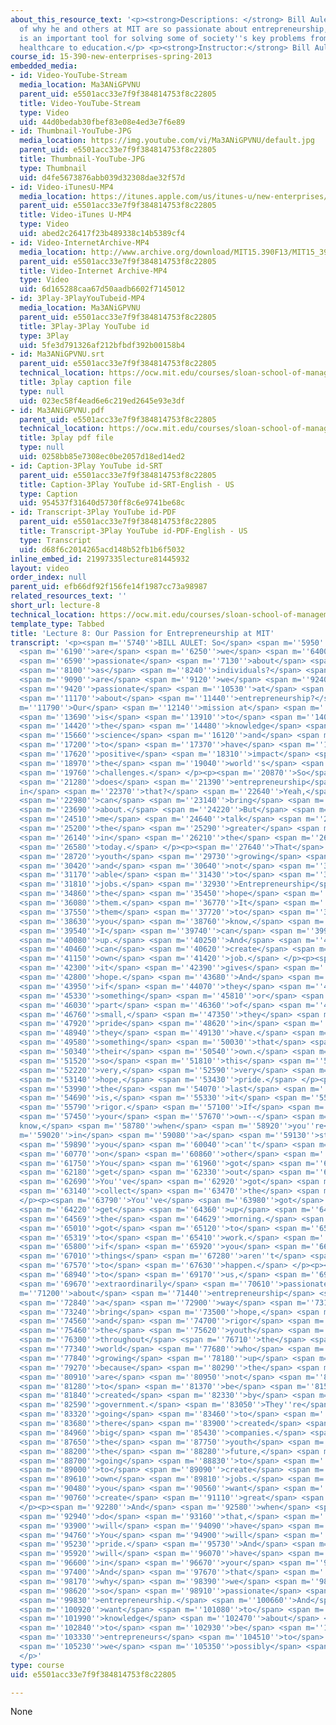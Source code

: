 ```yaml
---
about_this_resource_text: '<p><strong>Descriptions: </strong> Bill Aulet discusses
  of why he and others at MIT are so passionate about entrepreneurship, and why entrepreneurship
  is an important tool for solving some of society''s key problems from energy to
  healthcare to education.</p> <p><strong>Instructor:</strong> Bill Aulet</p>'
course_id: 15-390-new-enterprises-spring-2013
embedded_media:
- id: Video-YouTube-Stream
  media_location: Ma3ANiGPVNU
  parent_uid: e5501acc33e7f9f384814753f8c22805
  title: Video-YouTube-Stream
  type: Video
  uid: 44d0bedab30fbef83e08e4ed3e7f6e89
- id: Thumbnail-YouTube-JPG
  media_location: https://img.youtube.com/vi/Ma3ANiGPVNU/default.jpg
  parent_uid: e5501acc33e7f9f384814753f8c22805
  title: Thumbnail-YouTube-JPG
  type: Thumbnail
  uid: d4fe5673876abb039d32308dae32f57d
- id: Video-iTunesU-MP4
  media_location: https://itunes.apple.com/us/itunes-u/new-enterprises/id848465056
  parent_uid: e5501acc33e7f9f384814753f8c22805
  title: Video-iTunes U-MP4
  type: Video
  uid: abed2c26417f23b489338c14b5389cf4
- id: Video-InternetArchive-MP4
  media_location: http://www.archive.org/download/MIT15.390F13/MIT15_390F13_lec08_300k.mp4
  parent_uid: e5501acc33e7f9f384814753f8c22805
  title: Video-Internet Archive-MP4
  type: Video
  uid: 6d165288caa67d50aadb6602f7145012
- id: 3Play-3PlayYouTubeid-MP4
  media_location: Ma3ANiGPVNU
  parent_uid: e5501acc33e7f9f384814753f8c22805
  title: 3Play-3Play YouTube id
  type: 3Play
  uid: 5fe3d791326af212bfbdf392b00158b4
- id: Ma3ANiGPVNU.srt
  parent_uid: e5501acc33e7f9f384814753f8c22805
  technical_location: https://ocw.mit.edu/courses/sloan-school-of-management/15-390-new-enterprises-spring-2013/video-tutorials/lecture-8/Ma3ANiGPVNU.srt
  title: 3play caption file
  type: null
  uid: 023ec58f4ead6e6c219ed2645e93e3df
- id: Ma3ANiGPVNU.pdf
  parent_uid: e5501acc33e7f9f384814753f8c22805
  technical_location: https://ocw.mit.edu/courses/sloan-school-of-management/15-390-new-enterprises-spring-2013/video-tutorials/lecture-8/Ma3ANiGPVNU.pdf
  title: 3play pdf file
  type: null
  uid: 0258bb85e7308ec0be2057d18ed14ed2
- id: Caption-3Play YouTube id-SRT
  parent_uid: e5501acc33e7f9f384814753f8c22805
  title: Caption-3Play YouTube id-SRT-English - US
  type: Caption
  uid: 954537f31640d5730ff8c6e9741be68c
- id: Transcript-3Play YouTube id-PDF
  parent_uid: e5501acc33e7f9f384814753f8c22805
  title: Transcript-3Play YouTube id-PDF-English - US
  type: Transcript
  uid: d68f6c2014265acd148b52fb1b6f5032
inline_embed_id: 21997335lecture81445932
layout: video
order_index: null
parent_uid: efb66df92f156fe14f1987cc73a98987
related_resources_text: ''
short_url: lecture-8
technical_location: https://ocw.mit.edu/courses/sloan-school-of-management/15-390-new-enterprises-spring-2013/video-tutorials/lecture-8
template_type: Tabbed
title: 'Lecture 8: Our Passion for Entrepreneurship at MIT'
transcript: '<p><span m=''5740''>BILL AULET: So</span> <span m=''5950''>why</span>
  <span m=''6190''>are</span> <span m=''6250''>we</span> <span m=''6400''>so</span>
  <span m=''6590''>passionate</span> <span m=''7130''>about</span> <span m=''7370''>entrepreneurship</span>
  <span m=''8100''>as</span> <span m=''8240''>individuals?</span> <span m=''8820''>Why</span>
  <span m=''9090''>are</span> <span m=''9120''>we</span> <span m=''9240''>so</span>
  <span m=''9420''>passionate</span> <span m=''10530''>at</span> <span m=''10710''>MIT</span>
  <span m=''11170''>about</span> <span m=''11440''>entrepreneurship?</span> <span
  m=''11790''>Our</span> <span m=''12140''>mission at</span> <span m=''12640''>MIT</span>
  <span m=''13690''>is</span> <span m=''13910''>to</span> <span m=''14020''>enhance</span>
  <span m=''14420''>the</span> <span m=''14480''>knowledge</span> <span m=''15480''>of</span>
  <span m=''15660''>science</span> <span m=''16120''>and</span> <span m=''16230''>technology</span>
  <span m=''17200''>to</span> <span m=''17370''>have</span> <span m=''17550''>a</span>
  <span m=''17620''>positive</span> <span m=''18310''>impact</span> <span m=''18870''>on</span>
  <span m=''18970''>the</span> <span m=''19040''>world''s</span> <span m=''19360''>greatest</span>
  <span m=''19760''>challenges.</span> </p><p><span m=''20870''>So</span> <span m=''21090''>what</span>
  <span m=''21280''>does</span> <span m=''21390''>entrepreneurship</span> <span m=''22080''>do
  in</span> <span m=''22370''>that?</span> <span m=''22640''>Yeah,</span> <span m=''22900''>you</span>
  <span m=''22980''>can</span> <span m=''23140''>bring</span> <span m=''23340''>technology</span>
  <span m=''23690''>about.</span> <span m=''24220''>But</span> <span m=''24370''>let</span>
  <span m=''24510''>me</span> <span m=''24640''>talk</span> <span m=''24950''>about</span>
  <span m=''25200''>the</span> <span m=''25290''>greater</span> <span m=''25650''>challenge</span>
  <span m=''26140''>in</span> <span m=''26210''>the</span> <span m=''26280''>world</span>
  <span m=''26580''>today.</span> </p><p><span m=''27640''>That</span> <span m=''28060''>is</span>
  <span m=''28720''>youth</span> <span m=''29730''>growing</span> <span m=''30180''>up</span>
  <span m=''30420''>and</span> <span m=''30640''>not</span> <span m=''30970''>being</span>
  <span m=''31170''>able</span> <span m=''31430''>to</span> <span m=''31570''>have</span>
  <span m=''31810''>jobs.</span> <span m=''32930''>Entrepreneurship</span> <span m=''34440''>is</span>
  <span m=''34860''>the</span> <span m=''35450''>hope</span> <span m=''35900''>for</span>
  <span m=''36080''>them.</span> <span m=''36770''>It</span> <span m=''37100''>allows</span>
  <span m=''37550''>them</span> <span m=''37720''>to</span> <span m=''37810''>think,</span>
  <span m=''38630''>you</span> <span m=''38760''>know,</span> <span m=''38930''>hey,</span>
  <span m=''39540''>I</span> <span m=''39740''>can</span> <span m=''39920''>grow</span>
  <span m=''40080''>up.</span> <span m=''40250''>And</span> <span m=''40360''>I</span>
  <span m=''40460''>can</span> <span m=''40620''>create</span> <span m=''40990''>my</span>
  <span m=''41150''>own</span> <span m=''41420''>job.</span> </p><p><span m=''42050''>So</span>
  <span m=''42300''>it</span> <span m=''42390''>gives</span> <span m=''42620''>them</span>
  <span m=''42800''>hope.</span> <span m=''43680''>And</span> <span m=''43820''>then,</span>
  <span m=''43950''>if</span> <span m=''44070''>they</span> <span m=''44810''>start</span>
  <span m=''45330''>something</span> <span m=''45810''>or</span> <span m=''45920''>they''re</span>
  <span m=''46030''>part</span> <span m=''46360''>of</span> <span m=''46430''>something</span>
  <span m=''46760''>small,</span> <span m=''47350''>they</span> <span m=''47510''>get</span>
  <span m=''47920''>pride</span> <span m=''48620''>in</span> <span m=''48740''>what</span>
  <span m=''48940''>they</span> <span m=''49130''>have.</span> <span m=''49430''>It''s</span>
  <span m=''49580''>something</span> <span m=''50030''>that</span> <span m=''50180''>is</span>
  <span m=''50340''>their</span> <span m=''50540''>own.</span> <span m=''51430''>And</span>
  <span m=''51520''>so</span> <span m=''51810''>this</span> <span m=''52070''>is</span>
  <span m=''52220''>very,</span> <span m=''52590''>very</span> <span m=''52720''>important,</span>
  <span m=''53140''>hope,</span> <span m=''53430''>pride.</span> </p><p><span m=''53880''>And</span>
  <span m=''53990''>the</span> <span m=''54070''>last</span> <span m=''54500''>thing</span>
  <span m=''54690''>is,</span> <span m=''55330''>it</span> <span m=''55510''>gets</span>
  <span m=''55790''>rigor.</span> <span m=''57100''>If</span> <span m=''57240''>it''s</span>
  <span m=''57450''>your</span> <span m=''57670''>own--</span> <span m=''57980''>you
  know,</span> <span m=''58780''>when</span> <span m=''58920''>you''re</span> <span
  m=''59020''>in</span> <span m=''59080''>a</span> <span m=''59130''>startup,</span>
  <span m=''59890''>you</span> <span m=''60040''>can''t</span> <span m=''60360''>rely</span>
  <span m=''60770''>on</span> <span m=''60860''>other</span> <span m=''61050''>people.</span>
  <span m=''61750''>You</span> <span m=''61960''>got</span> <span m=''62120''>to</span>
  <span m=''62180''>get</span> <span m=''62330''>out</span> <span m=''62540''>there.</span>
  <span m=''62690''>You''ve</span> <span m=''62920''>got</span> <span m=''63070''>to</span>
  <span m=''63140''>collect</span> <span m=''63470''>the</span> <span m=''63550''>money.</span>
  </p><p><span m=''63790''>You''ve</span> <span m=''63980''>got</span> <span m=''64160''>to</span>
  <span m=''64220''>get</span> <span m=''64360''>up</span> <span m=''64500''>in</span>
  <span m=''64569''>the</span> <span m=''64629''>morning.</span> <span m=''64879''>You</span>
  <span m=''65010''>got</span> <span m=''65120''>to</span> <span m=''65180''>get</span>
  <span m=''65319''>to</span> <span m=''65410''>work.</span> <span m=''65710''>Because</span>
  <span m=''65800''>if</span> <span m=''65920''>you</span> <span m=''66020''>don''t,</span>
  <span m=''67010''>things</span> <span m=''67280''>aren''t</span> <span m=''67450''>going</span>
  <span m=''67570''>to</span> <span m=''67630''>happen.</span> </p><p><span m=''68520''>So</span>
  <span m=''68940''>to</span> <span m=''69170''>us,</span> <span m=''69490''>we''re</span>
  <span m=''69670''>extraordinarily</span> <span m=''70610''>passionate</span> <span
  m=''71200''>about</span> <span m=''71440''>entrepreneurship</span> <span m=''72630''>as</span>
  <span m=''72840''>a</span> <span m=''72900''>way</span> <span m=''73140''>to</span>
  <span m=''73240''>bring</span> <span m=''73500''>hope,</span> <span m=''74150''>pride,</span>
  <span m=''74560''>and</span> <span m=''74700''>rigor</span> <span m=''75300''>to</span>
  <span m=''75460''>the</span> <span m=''75620''>youth</span> <span m=''76110''>and</span>
  <span m=''76300''>throughout</span> <span m=''76710''>the</span> <span m=''76810''>entire</span>
  <span m=''77340''>world</span> <span m=''77680''>who</span> <span m=''77780''>are</span>
  <span m=''77840''>growing</span> <span m=''78180''>up</span> <span m=''78340''>today</span>
  <span m=''79270''>because</span> <span m=''80290''>the</span> <span m=''80410''>jobs</span>
  <span m=''80910''>are</span> <span m=''80950''>not</span> <span m=''81140''>going</span>
  <span m=''81280''>to</span> <span m=''81370''>be</span> <span m=''81570''>there</span>
  <span m=''81840''>created</span> <span m=''82330''>by</span> <span m=''82490''>the</span>
  <span m=''82590''>government.</span> <span m=''83050''>They''re</span> <span m=''83150''>not</span>
  <span m=''83320''>going</span> <span m=''83460''>to</span> <span m=''83530''>be</span>
  <span m=''83680''>there</span> <span m=''83900''>created</span> <span m=''84230''>by</span>
  <span m=''84960''>big</span> <span m=''85430''>companies.</span> <span m=''87130''>You,</span>
  <span m=''87650''>the</span> <span m=''87750''>youth</span> <span m=''88090''>of</span>
  <span m=''88200''>the</span> <span m=''88280''>future,</span> <span m=''88640''>are</span>
  <span m=''88700''>going</span> <span m=''88830''>to</span> <span m=''88890''>have</span>
  <span m=''89000''>to</span> <span m=''89090''>create</span> <span m=''89460''>your</span>
  <span m=''89610''>own</span> <span m=''89810''>jobs.</span> <span m=''90340''>And</span>
  <span m=''90480''>you</span> <span m=''90560''>want</span> <span m=''90700''>to</span>
  <span m=''90760''>create</span> <span m=''91110''>great</span> <span m=''91430''>jobs.</span>
  </p><p><span m=''92280''>And</span> <span m=''92580''>when</span> <span m=''92830''>you</span>
  <span m=''92940''>do</span> <span m=''93160''>that,</span> <span m=''93830''>you</span>
  <span m=''93900''>will</span> <span m=''94090''>have</span> <span m=''94330''>hope.</span>
  <span m=''94760''>You</span> <span m=''94900''>will</span> <span m=''95040''>have</span>
  <span m=''95230''>pride.</span> <span m=''95730''>And</span> <span m=''95840''>you</span>
  <span m=''95920''>will</span> <span m=''96070''>have</span> <span m=''96300''>rigor</span>
  <span m=''96600''>in</span> <span m=''96670''>your</span> <span m=''96810''>life.</span>
  <span m=''97400''>And</span> <span m=''97670''>that</span> <span m=''98030''>is</span>
  <span m=''98170''>why</span> <span m=''98390''>we</span> <span m=''98530''>are</span>
  <span m=''98620''>so</span> <span m=''98910''>passionate</span> <span m=''99540''>about</span>
  <span m=''99830''>entrepreneurship.</span> <span m=''100660''>And</span> <span m=''100790''>we</span>
  <span m=''100920''>want</span> <span m=''101080''>to</span> <span m=''101150''>export</span>
  <span m=''101990''>knowledge</span> <span m=''102470''>about</span> <span m=''102710''>how</span>
  <span m=''102840''>to</span> <span m=''102930''>be</span> <span m=''103050''>great</span>
  <span m=''103330''>entrepreneurs</span> <span m=''104510''>to</span> <span m=''104780''>everyone</span>
  <span m=''105230''>we</span> <span m=''105350''>possibly</span> <span m=''105860''>can.</span>
  </p>'
type: course
uid: e5501acc33e7f9f384814753f8c22805

---
```

None